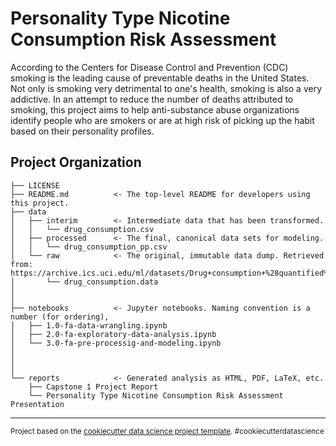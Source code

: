 Personality Type Nicotine Consumption Risk Assessment
==============================

According to the Centers for Disease Control and Prevention (CDC) smoking is the leading cause of preventable deaths in the United States. Not only is smoking very detrimental to one's health, smoking is also a very addictive. In an attempt to reduce the number of deaths attributed to smoking, this project aims to help anti-substance abuse organizations identify people who are smokers or are at high risk of picking up the habit based on their personality profiles.

Project Organization
------------

    ├── LICENSE
    ├── README.md          <- The top-level README for developers using this project.
    ├── data
    │   ├── interim        <- Intermediate data that has been transformed.
    │   │   └── drug_consumption.csv
    │   ├── processed      <- The final, canonical data sets for modeling.
    │   │   └── drug_consumption_pp.csv
    │   └── raw            <- The original, immutable data dump. Retrieved from: https://archive.ics.uci.edu/ml/datasets/Drug+consumption+%28quantified%29
    │       └── drug_consumption.data
    │
    │
    ├── notebooks          <- Jupyter notebooks. Naming convention is a number (for ordering),
    │   ├── 1.0-fa-data-wrangling.ipynb
    │   ├── 2.0-fa-exploratory-data-analysis.ipynb
    │   └── 3.0-fa-pre-processig-and-modeling.ipynb
    │                    
    │
    │
    └── reports            <- Generated analysis as HTML, PDF, LaTeX, etc.
        ├── Capstone 1 Project Report
        └── Personality Type Nicotine Consumption Risk Assessment Presentation
    
    

    


--------

<p><small>Project based on the <a target="_blank" href="https://drivendata.github.io/cookiecutter-data-science/">cookiecutter data science project template</a>. #cookiecutterdatascience</small></p>

